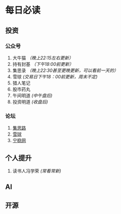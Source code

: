 # 每日必读

## 投资

### 公众号

1. 大牛猫 *（晚上22:15左右更新）*
1. 持有封基 *（下午18:00前更新）*
1. 集思录 *（晚上22:30甚至更晚更新，可以看前一天的）*
1. 雪球 *(交易日下午18：00前更新，周末不定)*
1. 猎人笔记
1. 股市药丸
1. 午间明道 *(中午盘后)*
1. 投资明道 *(收盘后)*

### 论坛

1. [集思路](https://www.jisilu.cn/)
1. [雪球](https://xueqiu.com/)
1. [宁稳网](https://www.ninwin.cn/)


## 个人提升

1. 读书人冯学荣 *(常看常新)*


## AI


## 开源

